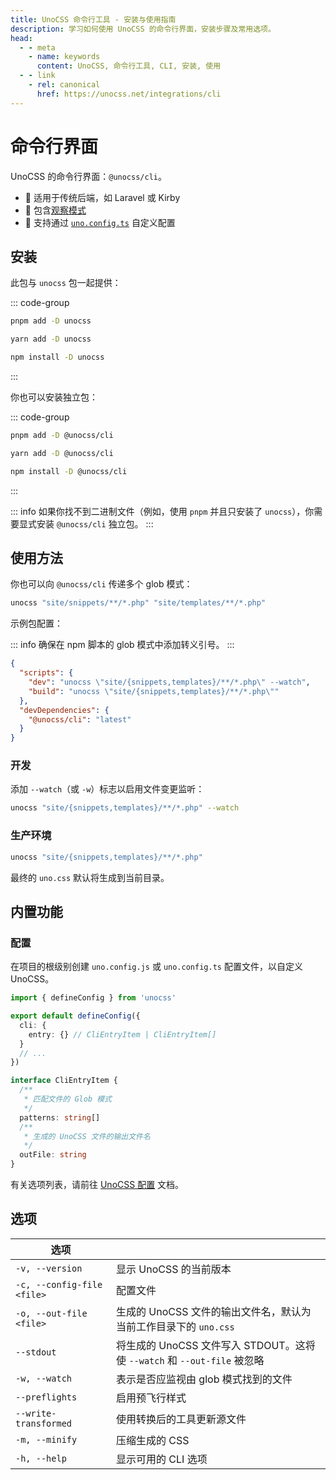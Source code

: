 ```yaml
---
title: UnoCSS 命令行工具 - 安装与使用指南
description: 学习如何使用 UnoCSS 的命令行界面，安装步骤及常用选项。
head:
  - - meta
    - name: keywords
      content: UnoCSS, 命令行工具, CLI, 安装, 使用
  - - link
    - rel: canonical
      href: https://unocss.net/integrations/cli
---
```


# 命令行界面

UnoCSS 的命令行界面：`@unocss/cli`。

- 🍱 适用于传统后端，如 Laravel 或 Kirby
- 👀 包含[观察模式](#development)
- 🔌 支持通过 [`uno.config.ts`](#configurations) 自定义配置

## 安装

此包与 `unocss` 包一起提供：

::: code-group

```bash [pnpm]
pnpm add -D unocss
```

```bash [yarn]
yarn add -D unocss
```

```bash [npm]
npm install -D unocss
```

:::

你也可以安装独立包：

::: code-group

```bash [pnpm]
pnpm add -D @unocss/cli
```

```bash [yarn]
yarn add -D @unocss/cli
```

```bash [npm]
npm install -D @unocss/cli
```

:::

::: info
如果你找不到二进制文件（例如，使用 `pnpm` 并且只安装了 `unocss`），你需要显式安装 `@unocss/cli` 独立包。
:::

## 使用方法

你也可以向 `@unocss/cli` 传递多个 glob 模式：

```bash
unocss "site/snippets/**/*.php" "site/templates/**/*.php"
```

示例包配置：

::: info
确保在 npm 脚本的 glob 模式中添加转义引号。
:::

```json [package.json]
{
  "scripts": {
    "dev": "unocss \"site/{snippets,templates}/**/*.php\" --watch",
    "build": "unocss \"site/{snippets,templates}/**/*.php\""
  },
  "devDependencies": {
    "@unocss/cli": "latest"
  }
}
```

### 开发

添加 `--watch`（或 `-w`）标志以启用文件变更监听：

```bash
unocss "site/{snippets,templates}/**/*.php" --watch
```

### 生产环境

```bash
unocss "site/{snippets,templates}/**/*.php"
```

最终的 `uno.css` 默认将生成到当前目录。

## 内置功能

### 配置

在项目的根级别创建 `uno.config.js` 或 `uno.config.ts` 配置文件，以自定义 UnoCSS。

```ts [uno.config.ts]
import { defineConfig } from 'unocss'

export default defineConfig({
  cli: {
    entry: {} // CliEntryItem | CliEntryItem[]
  }
  // ...
})

interface CliEntryItem {
  /**
   * 匹配文件的 Glob 模式
   */
  patterns: string[]
  /**
   * 生成的 UnoCSS 文件的输出文件名
   */
  outFile: string
}
```

有关选项列表，请前往 [UnoCSS 配置](/config/) 文档。

## 选项

| 选项                       |                                                                          |
| -------------------------- | ------------------------------------------------------------------------ |
| `-v, --version`            | 显示 UnoCSS 的当前版本                                                   |
| `-c, --config-file <file>` | 配置文件                                                                 |
| `-o, --out-file <file>`    | 生成的 UnoCSS 文件的输出文件名，默认为当前工作目录下的 `uno.css`         |
| `--stdout`                 | 将生成的 UnoCSS 文件写入 STDOUT。这将使 `--watch` 和 `--out-file` 被忽略 |
| `-w, --watch`              | 表示是否应监视由 glob 模式找到的文件                                     |
| `--preflights`             | 启用预飞行样式                                                           |
| `--write-transformed`      | 使用转换后的工具更新源文件                                               |
| `-m, --minify`             | 压缩生成的 CSS                                                           |
| `-h, --help`               | 显示可用的 CLI 选项                                                      |
